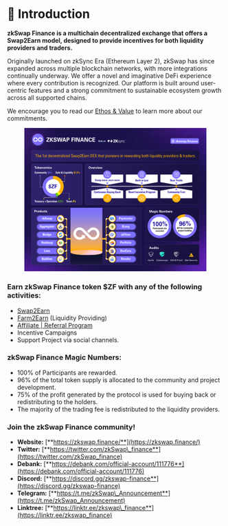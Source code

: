 # 👋 Introduction

**zkSwap Finance is a multichain decentralized exchange that offers a Swap2Earn model, designed to provide incentives for both liquidity providers and traders.**

Originally launched on zkSync Era (Ethereum Layer 2), zkSwap has since expanded across multiple blockchain networks, with more integrations continually underway. We offer a novel and imaginative DeFi experience where every contribution is recognized. Our platform is built around user-centric features and a strong commitment to sustainable ecosystem growth across all supported chains.

We encourage you to read our [Ethos & Value](https://docs.zkswap.finance/resources/about-us) to learn more about our commitments.

<figure><img src=".gitbook/assets/Overview_Docs.png" alt=""><figcaption></figcaption></figure>

### Earn zkSwap Finance token $ZF with any of the following activities:

* [Swap2Earn](highlights/swap2earn.md)
* [Farm2Earn](highlights/farm2earn.md) (Liquidity Providing)
* [Affiliate | Referral Program](highlights/affiliate-or-referral-program.md)
* Incentive Campaigns
* Support Project via social channels.

### zkSwap Finance Magic Numbers:

* 100% of Participants are rewarded.
* 96% of the total token supply is allocated to the community and project development.
* 75% of the profit generated by the protocol is used for buying back or redistributing to the holders.
* The majority of the trading fee is redistributed to the liquidity providers.

### Join the zkSwap Finance community!

* **Website:** [**https://zkswap.finance/**](https://zkswap.finance/)
* **Twitter:** [**https://twitter.com/zkSwap\_finance**](https://twitter.com/zkSwap_finance)
* **Debank:** [**https://debank.com/official-account/111776**](https://debank.com/official-account/111776)
* **Discord:** [**https://discord.gg/zkswap-finance**](https://discord.gg/zkswap-finance)
* **Telegram:** [**https://t.me/zkSwap\_Announcement**](https://t.me/zkSwap_Announcement)
* **Linktree:** [**https://linktr.ee/zkswap\_finance**](https://linktr.ee/zkswap_finance)

